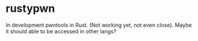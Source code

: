 # rustypwn

In development pwntools in Rust. (Not working yet, not even close). Maybe it should able to be accessed in other langs? 
